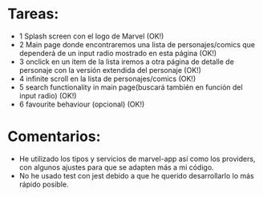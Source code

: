# Tareas:
 * 1 Splash screen con el logo de Marvel (OK!)
 * 2 Main page donde encontraremos una lista de personajes/comics que dependerá de un input radio mostrado en esta página (OK!)
 * 3 onclick en un item de la lista iremos a otra página de detalle de personaje con la versión extendida del personaje (OK!)
 * 4 infinite scroll en la lista de personajes/comics (OK!)
 * 5 search functionality in main page(buscará también en función del input radio) (OK!)
 * 6 favourite behaviour (opcional) (OK!)

# Comentarios:
 * He utilizado los tipos y servicios de marvel-app así como los providers, con algunos ajustes para que se adapten más a mi código.
 * No he usado test con jest debido a que he querido desarrollarlo lo más rápido posible.